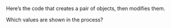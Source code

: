 Here’s the code that creates a pair of objects, then modifies them.

Which values are shown in the process?
